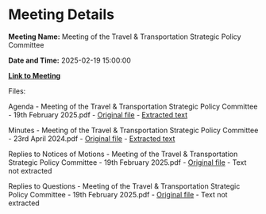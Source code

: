 # Meeting Details

**Meeting Name:** Meeting of the Travel & Transportation Strategic Policy Committee

**Date and Time:** 2025-02-19 15:00:00

**[Link to Meeting](https://www.limerick.ie/council/whats-on/meeting-of-the-travel-transportation-strategic-policy-committee-6)**

Files: 

Agenda - Meeting of the Travel & Transportation Strategic Policy Committee - 19th February 2025.pdf - [Original file](https://www.limerick.ie/sites/default/files/media/documents/2025-02/agenda-meeting-of-the-travel-transportation-strategic-policy-committee-19th-february-2025.pdf) - [Extracted text](./Agenda%20-%20Meeting%20of%C2%A0the%20Travel%20%26%20Transportation%20Strategic%20Policy%20Committee%20-%2019th%20February%202025.md)

Minutes - Meeting of the Travel & Transportation Strategic Policy Committee - 23rd April 2024.pdf - [Original file](https://www.limerick.ie/sites/default/files/media/documents/2025-02/minutes-meeting-of-the-travel-transportation-strategic-policy-committee-23rd-april-2024.pdf) - [Extracted text](./Minutes%20-%20Meeting%20of%20the%20Travel%20%26%20Transportation%20Strategic%20Policy%20Committee%20-%2023rd%20April%202024.md)

Replies to Notices of Motions - Meeting of the Travel & Transportation Strategic Policy Committee - 19th February 2025.pdf - [Original file](https://www.limerick.ie/sites/default/files/media/documents/2025-03/replies-to-notices-of-motions-meeting-of-the-travel-transportation-strategic-policy-committee-19th-february-2025.pdf) - Text not extracted

Replies to Questions - Meeting of the Travel & Transportation Strategic Policy Committee - 19th February 2025.pdf - [Original file](https://www.limerick.ie/sites/default/files/media/documents/2025-03/replies-to-questions-meeting-of-the-travel-transportation-strategic-policy-committee-19th-february-2025.pdf) - Text not extracted

